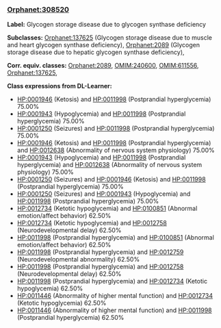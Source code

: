 
### [Orphanet:308520](http://www.orpha.net/ORDO/Orphanet_308520)
**Label:** Glycogen storage disease due to glycogen synthase deficiency

**Subclasses:** [Orphanet:137625](http://www.orpha.net/ORDO/Orphanet_137625) (Glycogen storage disease due to muscle and heart glycogen synthase deficiency), [Orphanet:2089](http://www.orpha.net/ORDO/Orphanet_2089) (Glycogen storage disease due to hepatic glycogen synthase deficiency), 

**Corr. equiv. classes:** [Orphanet:2089](http://www.orpha.net/ORDO/Orphanet_2089), [OMIM:240600](http://purl.obolibrary.org/obo/OMIM_240600), [OMIM:611556](http://purl.obolibrary.org/obo/OMIM_611556), [Orphanet:137625](http://www.orpha.net/ORDO/Orphanet_137625), 

**Class expressions from DL-Learner:**

- [HP:0001946](http://purl.obolibrary.org/obo/HP_0001946) (Ketosis) and [HP:0011998](http://purl.obolibrary.org/obo/HP_0011998) (Postprandial hyperglycemia) 75.00%
- [HP:0001943](http://purl.obolibrary.org/obo/HP_0001943) (Hypoglycemia) and [HP:0011998](http://purl.obolibrary.org/obo/HP_0011998) (Postprandial hyperglycemia) 75.00%
- [HP:0001250](http://purl.obolibrary.org/obo/HP_0001250) (Seizures) and [HP:0011998](http://purl.obolibrary.org/obo/HP_0011998) (Postprandial hyperglycemia) 75.00%
- [HP:0001946](http://purl.obolibrary.org/obo/HP_0001946) (Ketosis) and [HP:0011998](http://purl.obolibrary.org/obo/HP_0011998) (Postprandial hyperglycemia) and [HP:0012638](http://purl.obolibrary.org/obo/HP_0012638) (Abnormality of nervous system physiology) 75.00%
- [HP:0001943](http://purl.obolibrary.org/obo/HP_0001943) (Hypoglycemia) and [HP:0011998](http://purl.obolibrary.org/obo/HP_0011998) (Postprandial hyperglycemia) and [HP:0012638](http://purl.obolibrary.org/obo/HP_0012638) (Abnormality of nervous system physiology) 75.00%
- [HP:0001250](http://purl.obolibrary.org/obo/HP_0001250) (Seizures) and [HP:0001946](http://purl.obolibrary.org/obo/HP_0001946) (Ketosis) and [HP:0011998](http://purl.obolibrary.org/obo/HP_0011998) (Postprandial hyperglycemia) 75.00%
- [HP:0001250](http://purl.obolibrary.org/obo/HP_0001250) (Seizures) and [HP:0001943](http://purl.obolibrary.org/obo/HP_0001943) (Hypoglycemia) and [HP:0011998](http://purl.obolibrary.org/obo/HP_0011998) (Postprandial hyperglycemia) 75.00%
- [HP:0012734](http://purl.obolibrary.org/obo/HP_0012734) (Ketotic hypoglycemia) and [HP:0100851](http://purl.obolibrary.org/obo/HP_0100851) (Abnormal emotion/affect behavior) 62.50%
- [HP:0012734](http://purl.obolibrary.org/obo/HP_0012734) (Ketotic hypoglycemia) and [HP:0012758](http://purl.obolibrary.org/obo/HP_0012758) (Neurodevelopmental delay) 62.50%
- [HP:0011998](http://purl.obolibrary.org/obo/HP_0011998) (Postprandial hyperglycemia) and [HP:0100851](http://purl.obolibrary.org/obo/HP_0100851) (Abnormal emotion/affect behavior) 62.50%
- [HP:0011998](http://purl.obolibrary.org/obo/HP_0011998) (Postprandial hyperglycemia) and [HP:0012759](http://purl.obolibrary.org/obo/HP_0012759) (Neurodevelopmental abnormality) 62.50%
- [HP:0011998](http://purl.obolibrary.org/obo/HP_0011998) (Postprandial hyperglycemia) and [HP:0012758](http://purl.obolibrary.org/obo/HP_0012758) (Neurodevelopmental delay) 62.50%
- [HP:0011998](http://purl.obolibrary.org/obo/HP_0011998) (Postprandial hyperglycemia) and [HP:0012734](http://purl.obolibrary.org/obo/HP_0012734) (Ketotic hypoglycemia) 62.50%
- [HP:0011446](http://purl.obolibrary.org/obo/HP_0011446) (Abnormality of higher mental function) and [HP:0012734](http://purl.obolibrary.org/obo/HP_0012734) (Ketotic hypoglycemia) 62.50%
- [HP:0011446](http://purl.obolibrary.org/obo/HP_0011446) (Abnormality of higher mental function) and [HP:0011998](http://purl.obolibrary.org/obo/HP_0011998) (Postprandial hyperglycemia) 62.50%


